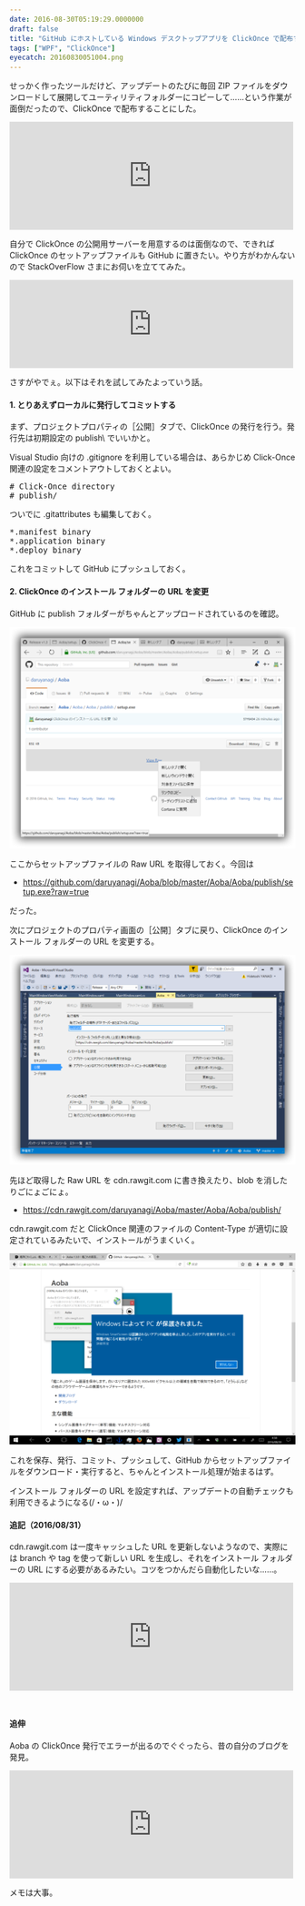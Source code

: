 ```yaml
---
date: 2016-08-30T05:19:29.0000000
draft: false
title: "GitHub にホストしている Windows デスクトップアプリを ClickOnce で配布する"
tags: ["WPF", "ClickOnce"]
eyecatch: 20160830051004.png
---
```

<p>せっかく作ったツールだけど、アップデートのたびに毎回 ZIP ファイルをダウンロードして展開してユーティリティフォルダーにコピーして……という作業が面倒だったので、ClickOnce で配布することにした。</p><p><iframe src="https://hatenablog-parts.com/embed?url=https%3A%2F%2Fblog.daruyanagi.jp%2Fentry%2F2016%2F08%2F29%2F175526" title="Aoba 1.3.0：艦これの画面をビデオキャプチャーできるようにした / Screna っていうライブラリが超便利 - だるろぐ" class="embed-card embed-blogcard" scrolling="no" frameborder="0" style="display: block; width: 100%; height: 190px; max-width: 500px; margin: 10px 0px;"></iframe></p><p>自分で ClickOnce の公開用サーバーを用意するのは面倒なので、できれば ClickOnce のセットアップファイルも GitHub に置きたい。やり方がわかんないので StackOverFlow さまにお伺いを立ててみた。</p><p><iframe src="https://hatenablog-parts.com/embed?url=http%3A%2F%2Fstackoverflow.com%2Fquestions%2F13512029%2Fis-it-possible-to-offer-a-clickonce-installer-on-github" title="Is it possible to offer a ClickOnce installer on Github?" class="embed-card embed-webcard" scrolling="no" frameborder="0" style="display: block; width: 100%; height: 155px; max-width: 500px; margin: 10px 0px;"></iframe></p><p>さすがやでぇ。以下はそれを試してみたよっていう話。</p>

<div class="section">
<h4>1. とりあえずローカルに発行してコミットする</h4>
<p>まず、プロジェクトプロパティの［公開］タブで、ClickOnce の発行を行う。発行先は初期設定の publish\ でいいかと。</p><p>Visual Studio 向けの .gitignore を利用している場合は、あらかじめ Click-Once 関連の設定をコメントアウトしておくとよい。</p>
<pre class="code" data-lang="" data-unlink># Click-Once directory
# publish/</pre><p>ついでに .gitattributes も編集しておく。</p>
<pre class="code" data-lang="" data-unlink>*.manifest binary
*.application binary
*.deploy binary</pre><p>これをコミットして GitHub にプッシュしておく。</p>

</div>
<div class="section">
<h4>2. ClickOnce のインストール フォルダーの URL を変更</h4>
<p>GitHub に publish フォルダーがちゃんとアップロードされているのを確認。</p><p><span itemscope itemtype="http://schema.org/Photograph"><img src="20160830051004.png" alt="f:id:daruyanagi:20160830051004p:plain" title="f:id:daruyanagi:20160830051004p:plain" class="hatena-fotolife" itemprop="image"></span></p><p>ここからセットアップファイルの Raw URL を取得しておく。今回は</p>

<ul>
<li><a href="https://github.com/daruyanagi/Aoba/blob/master/Aoba/Aoba/publish/setup.exe?raw=true">https://github.com/daruyanagi/Aoba/blob/master/Aoba/Aoba/publish/setup.exe?raw=true</a></li>
</ul><p>だった。</p><p>次にプロジェクトのプロパティ画面の［公開］タブに戻り、ClickOnce のインストール フォルダーの URL を変更する。</p><p><span itemscope itemtype="http://schema.org/Photograph"><img src="20160830050910.png" alt="f:id:daruyanagi:20160830050910p:plain" title="f:id:daruyanagi:20160830050910p:plain" class="hatena-fotolife" itemprop="image"></span></p><p>先ほど取得した Raw URL を cdn.rawgit.com に書き換えたり、blob を消したりごにょごにょ。</p>

<ul>
<li><a href="https://cdn.rawgit.com/daruyanagi/Aoba/master/Aoba/Aoba/publish/">https://cdn.rawgit.com/daruyanagi/Aoba/master/Aoba/Aoba/publish/</a></li>
</ul><p>cdn.rawgit.com だと ClickOnce 関連のファイルの Content-Type が適切に設定されているみたいで、インストールがうまくいく。</p><p><span itemscope itemtype="http://schema.org/Photograph"><img src="20160830051329.png" alt="f:id:daruyanagi:20160830051329p:plain" title="f:id:daruyanagi:20160830051329p:plain" class="hatena-fotolife" itemprop="image"></span></p><p>これを保存、発行、コミット、プッシュして、GitHub からセットアップファイルをダウンロード・実行すると、ちゃんとインストール処理が始まるはず。</p><p>インストール フォルダーの URL を設定すれば、アップデートの自動チェックも利用できるようになる(/・ω・)/</p>

</div>
<div class="section">
<h4>追記（2016/08/31）</h4>
<p>cdn.rawgit.com は一度キャッシュした URL を更新しないようなので、実際には branch や tag を使って新しい URL を生成し、それをインストール フォルダーの URL にする必要があるみたい。コツをつかんだら自動化したいな……。</p><p><iframe src="https://hatenablog-parts.com/embed?url=https%3A%2F%2Fblog.daruyanagi.jp%2Fentry%2F2016%2F09%2F01%2F060000" title="GitHub にホストしている Windows デスクトップアプリを ClickOnce で配布する（2） - だるろぐ" class="embed-card embed-blogcard" scrolling="no" frameborder="0" style="display: block; width: 100%; height: 190px; max-width: 500px; margin: 10px 0px;"></iframe><br />
</p>

</div>
<div class="section">
<h4>追伸</h4>
<p>Aoba の ClickOnce 発行でエラーが出るのでぐぐったら、昔の自分のブログを発見。</p><p><iframe src="https://hatenablog-parts.com/embed?url=https%3A%2F%2Fblog.daruyanagi.jp%2Fentry%2F2014%2F10%2F12%2F135537" title="winmd を参照していると ClickOnce で配置できない - だるろぐ" class="embed-card embed-blogcard" scrolling="no" frameborder="0" style="display: block; width: 100%; height: 190px; max-width: 500px; margin: 10px 0px;"></iframe></p><p>メモは大事。</p>

</div>